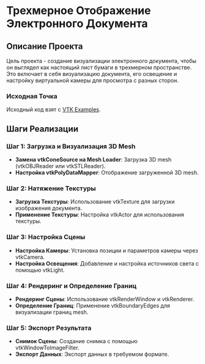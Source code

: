 # Трехмерное Отображение Электронного Документа

## Описание Проекта
Цель проекта - создание визуализации электронного документа, чтобы он выглядел как настоящий лист бумаги в трехмерном пространстве. Это включает в себя визуализацию документа, его освещение и настройку виртуальной камеры для просмотра с разных сторон.

### Исходная Точка
Исходный код взят с [VTK Examples](https://examples.vtk.org/site/Cxx/Tutorial/Tutorial_Step6/).

## Шаги Реализации

### Шаг 1: Загрузка и Визуализация 3D Mesh
- **Замена vtkConeSource на Mesh Loader**: Загрузка 3D mesh (vtkOBJReader или vtkSTLReader).
- **Настройка vtkPolyDataMapper**: Отображение загруженной 3D mesh.

### Шаг 2: Натяжение Текстуры
- **Загрузка Текстуры**: Использование vtkTexture для загрузки изображения документа.
- **Применение Текстуры**: Настройка vtkActor для использования текстуры.

### Шаг 3: Настройка Сцены
- **Настройка Камеры**: Установка позиции и параметров камеры через vtkCamera.
- **Настройка Освещения**: Добавление и настройка источников света с помощью vtkLight.

### Шаг 4: Рендеринг и Определение Границ
- **Рендеринг Сцены**: Использование vtkRenderWindow и vtkRenderer.
- **Определение Границ**: Применение vtkBoundaryEdges для визуализации границ mesh.

### Шаг 5: Экспорт Результата
- **Снимок Сцены**: Создание снимка с помощью vtkWindowToImageFilter.
- **Экспорт Данных**: Экспорт данных в требуемом формате.



